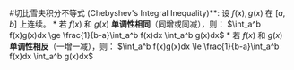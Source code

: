 #切比雪夫积分不等式 (Chebyshev's Integral Inequality)**:
    设 $f(x), g(x)$ 在 $[a,b]$ 上连续。
    *   若 $f(x)$ 和 $g(x)$ **单调性相同**（同增或同减），则：
        $\int_a^b f(x)g(x)dx \ge \frac{1}{b-a}\int_a^b f(x)dx \int_a^b g(x)dx$
    *   若 $f(x)$ 和 $g(x)$ **单调性相反**（一增一减），则：
        $\int_a^b f(x)g(x)dx \le \frac{1}{b-a}\int_a^b f(x)dx \int_a^b g(x)dx$
